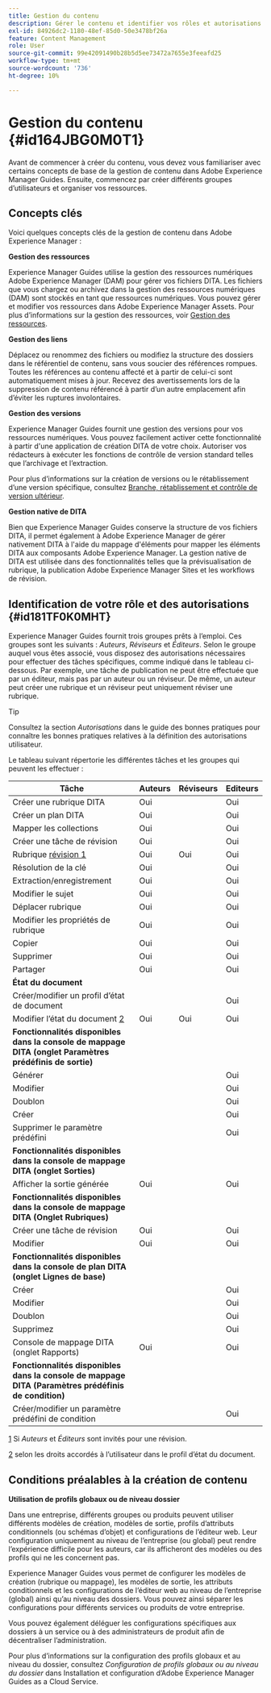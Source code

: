 ```yaml
---
title: Gestion du contenu
description: Gérer le contenu et identifier vos rôles et autorisations dans AEM Guides Découvrez les concepts clés de la gestion de contenu et de l’utilisation des profils globaux ou au niveau du dossier.
exl-id: 84926dc2-1180-48ef-85d0-50e3478bf26a
feature: Content Management
role: User
source-git-commit: 99e42091490b28b5d5ee73472a7655e3feeafd25
workflow-type: tm+mt
source-wordcount: '736'
ht-degree: 10%

---
```


# Gestion du contenu {#id164JBG0M0T1}

Avant de commencer à créer du contenu, vous devez vous familiariser avec certains concepts de base de la gestion de contenu dans Adobe Experience Manager Guides. Ensuite, commencez par créer différents groupes d’utilisateurs et organiser vos ressources.

## Concepts clés

Voici quelques concepts clés de la gestion de contenu dans Adobe Experience Manager :

**Gestion des ressources**

Experience Manager Guides utilise la gestion des ressources numériques Adobe Experience Manager \(DAM\) pour gérer vos fichiers DITA. Les fichiers que vous chargez ou archivez dans la gestion des ressources numériques (DAM) sont stockés en tant que ressources numériques. Vous pouvez gérer et modifier vos ressources dans Adobe Experience Manager Assets. Pour plus d’informations sur la gestion des ressources, voir [Gestion des ressources](https://experienceleague.adobe.com/docs/experience-manager-cloud-service/content/assets/manage/manage-digital-assets.html?lang=fr).

**Gestion des liens**

Déplacez ou renommez des fichiers ou modifiez la structure des dossiers dans le référentiel de contenu, sans vous soucier des références rompues. Toutes les références au contenu affecté et à partir de celui-ci sont automatiquement mises à jour. Recevez des avertissements lors de la suppression de contenu référencé à partir d’un autre emplacement afin d’éviter les ruptures involontaires.

**Gestion des versions**

Experience Manager Guides fournit une gestion des versions pour vos ressources numériques. Vous pouvez facilement activer cette fonctionnalité à partir d&#39;une application de création DITA de votre choix. Autoriser vos rédacteurs à exécuter les fonctions de contrôle de version standard telles que l’archivage et l’extraction.

Pour plus d’informations sur la création de versions ou le rétablissement d’une version spécifique, consultez [Branche, rétablissement et contrôle de version ultérieur](web-editor-preview-topics.md#branch-revert-and-subsequent-versioning).

**Gestion native de DITA**

Bien que Experience Manager Guides conserve la structure de vos fichiers DITA, il permet également à Adobe Experience Manager de gérer nativement DITA à l&#39;aide du mappage d&#39;éléments pour mapper les éléments DITA aux composants Adobe Experience Manager. La gestion native de DITA est utilisée dans des fonctionnalités telles que la prévisualisation de rubrique, la publication Adobe Experience Manager Sites et les workflows de révision.

## Identification de votre rôle et des autorisations {#id181TF0K0MHT}

Experience Manager Guides fournit trois groupes prêts à l’emploi. Ces groupes sont les suivants : *Auteurs*, *Réviseurs* et *Éditeurs*. Selon le groupe auquel vous êtes associé, vous disposez des autorisations nécessaires pour effectuer des tâches spécifiques, comme indiqué dans le tableau ci-dessous. Par exemple, une tâche de publication ne peut être effectuée que par un éditeur, mais pas par un auteur ou un réviseur. De même, un auteur peut créer une rubrique et un réviseur peut uniquement réviser une rubrique.

>[!TIP]
>
> Consultez la section *Autorisations* dans le guide des bonnes pratiques pour connaître les bonnes pratiques relatives à la définition des autorisations utilisateur.

Le tableau suivant répertorie les différentes tâches et les groupes qui peuvent les effectuer :

| Tâche | Auteurs | Réviseurs | Editeurs |
|----|-------|---------|----------|
| Créer une rubrique DITA | Oui |   | Oui |
| Créer un plan DITA | Oui |   | Oui |
| Mapper les collections | Oui |   | Oui |
| Créer une tâche de révision | Oui |   | Oui |
| Rubrique [ révision 1](#fntarg_1) | Oui | Oui | Oui |
| Résolution de la clé | Oui |   | Oui |
| Extraction/enregistrement | Oui |   | Oui |
| Modifier le sujet | Oui |   | Oui |
| Déplacer rubrique | Oui |   | Oui |
| Modifier les propriétés de rubrique | Oui |   | Oui |
| Copier | Oui |   | Oui |
| Supprimer | Oui |   | Oui |
| Partager | Oui |   | Oui |
| **État du document** |
| Créer/modifier un profil d’état de document |   |   | Oui |
| Modifier l’état du document [2](#fntarg_2) | Oui | Oui | Oui |
| **Fonctionnalités disponibles dans la console de mappage DITA \(onglet Paramètres prédéfinis de sortie\)** |
| Générer |   |   | Oui |
| Modifier |   |   | Oui |
| Doublon |   |   | Oui |
| Créer |   |   | Oui |
| Supprimer le paramètre prédéfini |   |   | Oui |
| **Fonctionnalités disponibles dans la console de mappage DITA \(onglet Sorties\)** |
| Afficher la sortie générée | Oui |   | Oui |
| **Fonctionnalités disponibles dans la console de mappage DITA \(Onglet Rubriques\)** |
| Créer une tâche de révision | Oui |   | Oui |
| Modifier | Oui |   | Oui |
| **Fonctionnalités disponibles dans la console de plan DITA \(onglet Lignes de base\)** |
| Créer |   |   | Oui |
| Modifier |   |   | Oui |
| Doublon |   |   | Oui |
| Supprimez |   |   | Oui |
| Console de mappage DITA \(onglet Rapports\) | Oui |   | Oui |
| **Fonctionnalités disponibles dans la console de mappage DITA \(Paramètres prédéfinis de condition\)** |
| Créer/modifier un paramètre prédéfini de condition |   |   | Oui |

[1](#fnsrc_1) Si *Auteurs* et *Éditeurs* sont invités pour une révision.

[2](#fnsrc_2) selon les droits accordés à l’utilisateur dans le profil d’état du document.

## Conditions préalables à la création de contenu

**Utilisation de profils globaux ou de niveau dossier**

Dans une entreprise, différents groupes ou produits peuvent utiliser différents modèles de création, modèles de sortie, profils d’attributs conditionnels \(ou schémas d’objet\) et configurations de l’éditeur web. Leur configuration uniquement au niveau de l’entreprise \(ou global\) peut rendre l’expérience difficile pour les auteurs, car ils afficheront des modèles ou des profils qui ne les concernent pas.

Experience Manager Guides vous permet de configurer les modèles de création \(rubrique ou mappage\), les modèles de sortie, les attributs conditionnels et les configurations de l’éditeur web au niveau de l’entreprise \(global\) ainsi qu’au niveau des dossiers. Vous pouvez ainsi séparer les configurations pour différents services ou produits de votre entreprise.

Vous pouvez également déléguer les configurations spécifiques aux dossiers à un service ou à des administrateurs de produit afin de décentraliser l’administration.

Pour plus d’informations sur la configuration des profils globaux et au niveau du dossier, consultez *Configuration de profils globaux ou au niveau du dossier* dans Installation et configuration d’Adobe Experience Manager Guides as a Cloud Service.
